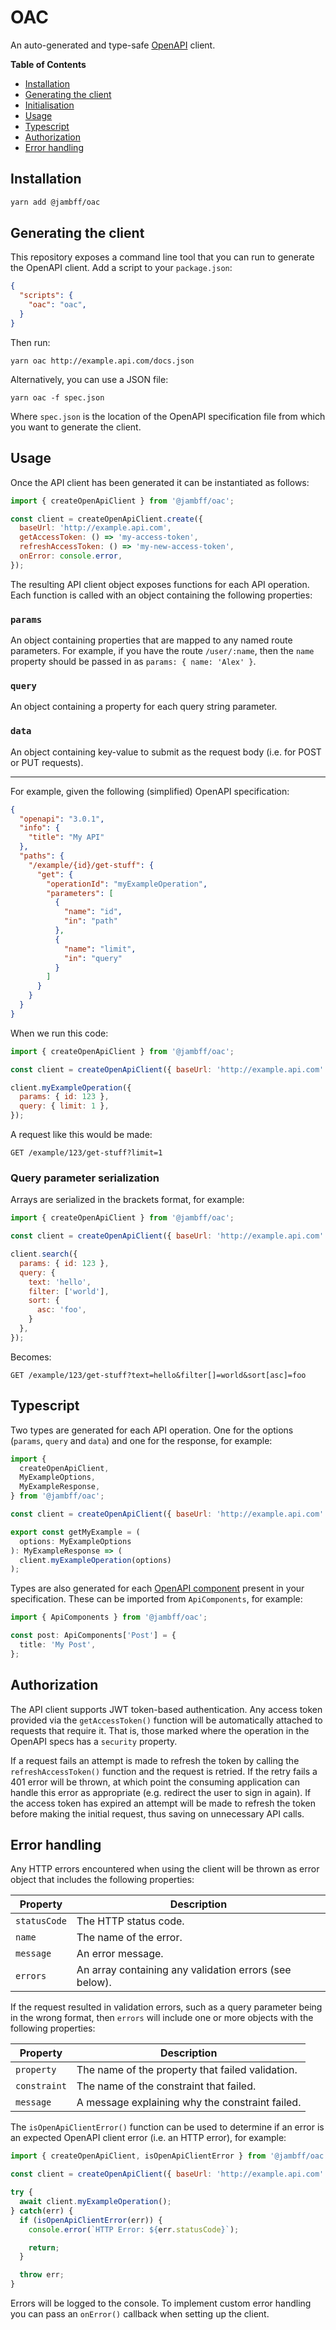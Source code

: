 # OAC

An auto-generated and type-safe [OpenAPI](https://swagger.io/specification/) client.

**Table of Contents**

- [Installation](#installation)
- [Generating the client](#generating-the-client)
- [Initialisation](#initialisation)
- [Usage](#usage)
- [Typescript](#typescript)
- [Authorization](#authorization)
- [Error handling](#error-handling)

## Installation

```sh
yarn add @jambff/oac
```

## Generating the client

This repository exposes a command line tool that you can run to generate the
OpenAPI client. Add a script to your `package.json`:

```json
{
  "scripts": {
    "oac": "oac",
  }
}
```

Then run:

```text
yarn oac http://example.api.com/docs.json
```

Alternatively, you can use a JSON file:

```text
yarn oac -f spec.json
```

Where `spec.json` is the location of the OpenAPI specification file from which
you want to generate the client.

## Usage

Once the API client has been generated it can be instantiated as follows:

```js
import { createOpenApiClient } from '@jambff/oac';

const client = createOpenApiClient.create({
  baseUrl: 'http://example.api.com',
  getAccessToken: () => 'my-access-token',
  refreshAccessToken: () => 'my-new-access-token',
  onError: console.error,
});
```

The resulting API client object exposes functions for each API operation. Each
function is called with an object containing the following properties:

### `params`

An object containing properties that are mapped to any named route parameters.
For example, if you have the route `/user/:name`, then the `name` property should
be passed in as `params: { name: 'Alex' }`.

### `query`

An object containing a property for each query string parameter.

### `data`

An object containing key-value to submit as the request body
(i.e. for POST or PUT requests).

---

For example, given the following (simplified) OpenAPI specification:

```json
{
  "openapi": "3.0.1",
  "info": {
    "title": "My API"
  },
  "paths": {
    "/example/{id}/get-stuff": {
      "get": {
        "operationId": "myExampleOperation",
        "parameters": [
          {
            "name": "id",
            "in": "path"
          },
          {
            "name": "limit",
            "in": "query"
          }
        ]
      }
    }
  }
}
```

When we run this code:

```js
import { createOpenApiClient } from '@jambff/oac';

const client = createOpenApiClient({ baseUrl: 'http://example.api.com' });

client.myExampleOperation({
  params: { id: 123 },
  query: { limit: 1 },
});
```

A request like this would be made:

```text
GET /example/123/get-stuff?limit=1
```

### Query parameter serialization

Arrays are serialized in the brackets format, for example:

```js
import { createOpenApiClient } from '@jambff/oac';

const client = createOpenApiClient({ baseUrl: 'http://example.api.com' });

client.search({
  params: { id: 123 },
  query: {
    text: 'hello',
    filter: ['world'],
    sort: {
      asc: 'foo',
    }
  },
});
```

Becomes:

```text
GET /example/123/get-stuff?text=hello&filter[]=world&sort[asc]=foo
```

## Typescript

Two types are generated for each API operation. One for the options
(`params`, `query` and `data`) and one for the response, for example:

```js
import {
  createOpenApiClient,
  MyExampleOptions,
  MyExampleResponse,
} from '@jambff/oac';

const client = createOpenApiClient({ baseUrl: 'http://example.api.com' });

export const getMyExample = (
  options: MyExampleOptions
): MyExampleResponse => (
  client.myExampleOperation(options)
);
```

Types are also generated for each [OpenAPI component](https://swagger.io/docs/specification/components/)
present in your specification. These can be imported from `ApiComponents`, for example:

```ts
import { ApiComponents } from '@jambff/oac';

const post: ApiComponents['Post'] = {
  title: 'My Post',
};
```

## Authorization

The API client supports JWT token-based authentication. Any access token
provided via the `getAccessToken()` function will be automatically attached to
requests that require it. That is, those marked where the operation in the
OpenAPI specs has a `security` property.

If a request fails an attempt is made to refresh the token by calling the
`refreshAccessToken()` function and the request is retried. If the retry fails a
401 error will be thrown, at which point the consuming application can handle
this error as appropriate (e.g. redirect the user to sign in again). If the
access token has expired an attempt will be made to refresh the token
before making the initial request, thus saving on unnecessary API calls.

## Error handling

Any HTTP errors encountered when using the client will be thrown as error object
that includes the following properties:

| Property     | Description                                             |
|--------------|---------------------------------------------------------|
| `statusCode` | The HTTP status code.                                   |
| `name`       | The name of the error.                                  |
| `message`    | An error message.                                       |
| `errors`     | An array containing any validation errors (see below).  |

If the request resulted in validation errors, such as a query parameter being
in the wrong format, then `errors` will include one or more objects with the
following properties:

| Property     | Description                                             |
|--------------|---------------------------------------------------------|
| `property`   | The name of the property that failed validation.        |
| `constraint` | The name of the constraint that failed.                 |
| `message`    | A message explaining why the constraint failed.         |

The `isOpenApiClientError()` function can be used to determine if an error is an
expected OpenAPI client error (i.e. an HTTP error), for example:

```js
import { createOpenApiClient, isOpenApiClientError } from '@jambff/oac';

const client = createOpenApiClient({ baseUrl: 'http://example.api.com' });

try {
  await client.myExampleOperation();
} catch(err) {
  if (isOpenApiClientError(err)) {
    console.error(`HTTP Error: ${err.statusCode}`);

    return;
  }

  throw err;
}
```

Errors will be logged to the console. To implement custom error handling you
can pass an `onError()` callback when setting up the client.
